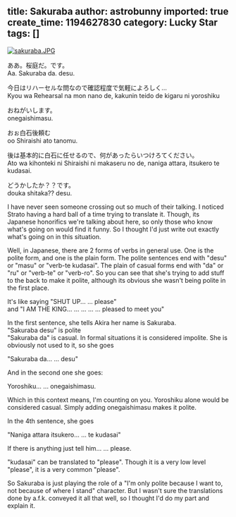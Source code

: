 title: Sakuraba
author: astrobunny
imported: true
create_time: 1194627830
category: Lucky Star
tags: []
---
 [![sakuraba.JPG](wp-uploads/2007/11/sakuraba.thumbnail.JPG)](/images/wp-uploads/2007/11/sakuraba.JPG "sakuraba.JPG")  
  
ああ。桜庭だ。です。  
Aa. Sakuraba da. desu.  
  
今日はリハーセルな問なので確認程度で気軽によろしく…  
Kyou wa Rehearsal na mon nano de, kakunin teido de kigaru ni yoroshiku  
  
おねがいします。  
onegaishimasu.  
  
おぉ白石後頼む  
oo Shiraishi ato tanomu.  
  
後は基本的に白石に任せるので、何があったらいつけろてください。  
Ato wa kihonteki ni Shiraishi ni makaseru no de, naniga attara, itsukero te kudasai.  
  
どうかしたか？？です。  
douka shitaka?? desu.  
  
I have never seen someone crossing out so much of their talking. I noticed Strato having a hard ball of a time trying to translate it. Though, its Japanese honorifics we're talking about here, so only those who know what's going on would find it funny. So I thought I'd just write out exactly what's going on in this situation.  
  
Well, in Japanese, there are 2 forms of verbs in general use. One is the polite form, and one is the plain form. The polite sentences end with "desu" or "masu" or "verb-te kudasai". The plain of casual forms end with "da" or "ru" or "verb-te" or "verb-ro". So you can see that she's trying to add stuff to the back to make it polite, although its obvious she wasn't being polite in the first place.  
  
It's like saying "SHUT UP... ... please"  
and "I AM THE KING... ... ... ... ... pleased to meet you"  
  
In the first sentence, she tells Akira her name is Sakuraba.  
"Sakuraba desu" is polite  
"Sakuraba da" is casual. In formal situations it is considered impolite. She is obviously not used to it, so she goes  
  
"Sakuraba da... ... desu"  
  
And in the second one she goes:  
  
Yoroshiku... ... onegaishimasu.  
  
Which in this context means, I'm counting on you. Yoroshiku alone would be considered casual. Simply adding onegaishimasu makes it polite.  
  
In the 4th sentence, she goes  
  
"Naniga attara itsukero... ... te kudasai"  
  
If there is anything just tell him... ... please.  
  
"kudasai" can be translated to "please". Though it is a very low level "please", it is a very common "please".  
  
So Sakuraba is just playing the role of a "I'm only polite because I want to, not because of where I stand" character. But I wasn't sure the translations done by a.f.k. conveyed it all that well, so I thought I'd do my part and explain it.